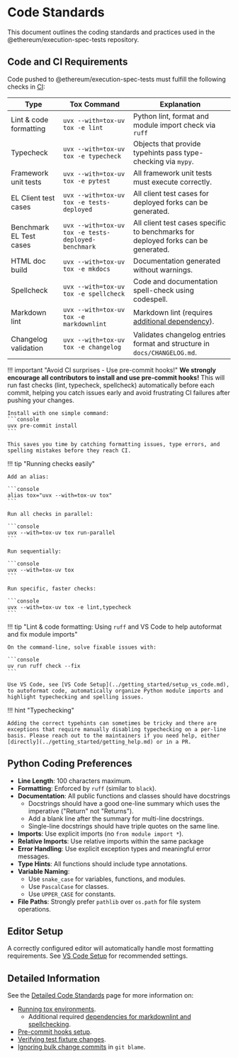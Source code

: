 # Code Standards

This document outlines the coding standards and practices used in the @ethereum/execution-spec-tests repository.

## Code and CI Requirements

Code pushed to @ethereum/execution-spec-tests must fulfill the following checks in [CI](https://github.com/ethereum/execution-spec-tests/actions/workflows/tox_verify.yaml):

| Type                   | Tox Command                                     | Explanation                                                                                                 |
| ---------------------- | ----------------------------------------------- | ----------------------------------------------------------------------------------------------------------- |
| Lint & code formatting | `uvx --with=tox-uv tox -e lint`                 | Python lint, format and module import check via `ruff`                                                      |
| Typecheck              | `uvx --with=tox-uv tox -e typecheck`            | Objects that provide typehints pass type-checking via `mypy`.                                               |
| Framework unit tests   | `uvx --with=tox-uv tox -e pytest`               | All framework unit tests must execute correctly.                                                            |
| EL Client test cases   | `uvx --with=tox-uv tox -e tests-deployed`       | All client test cases for deployed forks can be generated.                                                  |
| Benchmark EL Test cases    | `uvx --with=tox-uv tox -e tests-deployed-benchmark` | All client test cases specific to benchmarks for deployed forks can be generated.                               |
| HTML doc build         | `uvx --with=tox-uv tox -e mkdocs`               | Documentation generated without warnings.                                                                   |
| Spellcheck             | `uvx --with=tox-uv tox -e spellcheck`           | Code and documentation spell-check using codespell. |
| Markdown lint          | `uvx --with=tox-uv tox -e markdownlint`         | Markdown lint (requires [additional dependency](code_standards_details.md#additional-dependencies)).        |
| Changelog validation   | `uvx --with=tox-uv tox -e changelog`            | Validates changelog entries format and structure in `docs/CHANGELOG.md`.                                    |

!!! important "Avoid CI surprises - Use pre-commit hooks!"
    **We strongly encourage all contributors to install and use pre-commit hooks!** This will run fast checks (lint, typecheck, spellcheck) automatically before each commit, helping you catch issues early and avoid frustrating CI failures after pushing your changes.

    Install with one simple command:
    ```console
    uvx pre-commit install
    ```
    
    This saves you time by catching formatting issues, type errors, and spelling mistakes before they reach CI.

!!! tip "Running checks easily"

    Add an alias:

    ```console
    alias tox="uvx --with=tox-uv tox"
    ```

    Run all checks in parallel:

    ```console
    uvx --with=tox-uv tox run-parallel
    ```

    Run sequentially:

    ```console
    uvx --with=tox-uv tox
    ```

    Run specific, faster checks:

    ```console
    uvx --with=tox-uv tox -e lint,typecheck
    ```

!!! tip "Lint & code formatting: Using `ruff` and VS Code to help autoformat and fix module imports"

    On the command-line, solve fixable issues with:

    ```console
    uv run ruff check --fix
    ```

    Use VS Code, see [VS Code Setup](../getting_started/setup_vs_code.md), to autoformat code, automatically organize Python module imports and highlight typechecking and spelling issues.

!!! hint "Typechecking"

    Adding the correct typehints can sometimes be tricky and there are exceptions that require manually disabling typechecking on a per-line basis. Please reach out to the maintainers if you need help, either [directly](../getting_started/getting_help.md) or in a PR.

## Python Coding Preferences

- **Line Length**: 100 characters maximum.
- **Formatting**: Enforced by `ruff` (similar to `black`).
- **Documentation**: All public functions and classes should have docstrings
    - Docstrings should have a good one-line summary which uses the imperative ("Return" not "Returns").
    - Add a blank line after the summary for multi-line docstrings.
    - Single-line docstrings should have triple quotes on the same line.
- **Imports**: Use explicit imports (no `from module import *`).
- **Relative Imports**: Use relative imports within the same package
- **Error Handling**: Use explicit exception types and meaningful error messages.
- **Type Hints**: All functions should include type annotations.
- **Variable Naming**:
    - Use `snake_case` for variables, functions, and modules.
    - Use `PascalCase` for classes.
    - Use `UPPER_CASE` for constants.
- **File Paths**: Strongly prefer `pathlib` over `os.path` for file system operations.

## Editor Setup

A correctly configured editor will automatically handle most formatting requirements. See [VS Code Setup](./setup_vs_code.md) for recommended settings.

## Detailed Information

See the [Detailed Code Standards](code_standards_details.md) page for more information on:

- [Running tox environments](code_standards_details.md#running-tox-environments).
    - Additional required [dependencies for markdownlint and spellchecking](code_standards_details.md#additional-dependencies).
- [Pre-commit hooks setup](code_standards_details.md#pre-commit-hooks).
- [Verifying test fixture changes](code_standards_details.md#verifying-fixture-changes).
- [Ignoring bulk change commits](code_standards_details.md#ignoring-bulk-change-commits) in `git blame`.
